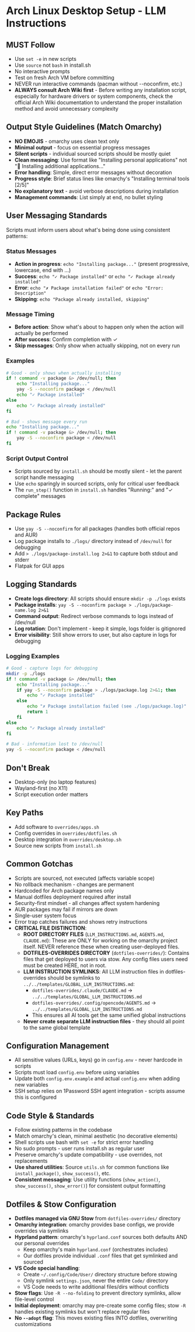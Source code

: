 # Arch Linux Desktop Setup - LLM Instructions

## MUST Follow
- Use `set -e` in new scripts
- Use `source` not `bash` in install.sh
- No interactive prompts
- Test on fresh Arch VM before committing
- NEVER run interactive commands (pacman without --noconfirm, etc.)
- **ALWAYS consult Arch Wiki first** - Before writing any installation script, especially for hardware drivers or system components, check the official Arch Wiki documentation to understand the proper installation method and avoid unnecessary complexity

## Output Style Guidelines (Match Omarchy)
- **NO EMOJIS** - omarchy uses clean text only
- **Minimal output** - focus on essential progress messages
- **Silent scripts** - individual sourced scripts should be mostly quiet
- **Clean messaging**: Use format like "Installing personal applications" not "🎨 Installing additional applications..."
- **Error handling**: Simple, direct error messages without decoration
- **Progress style**: Brief status lines like omarchy's "Installing terminal tools [2/5]"
- **No explanatory text** - avoid verbose descriptions during installation
- **Management commands**: List simply at end, no bullet styling

## User Messaging Standards
Scripts must inform users about what's being done using consistent patterns:

### Status Messages
- **Action in progress**: `echo "Installing package..."` (present progressive, lowercase, end with ...)
- **Success**: `echo "✓ Package installed"` or `echo "✓ Package already installed"`
- **Error**: `echo "✗ Package installation failed"` or `echo "Error: Description"`
- **Skipping**: `echo "Package already installed, skipping"`

### Message Timing
- **Before action**: Show what's about to happen only when the action will actually be performed
- **After success**: Confirm completion with ✓ 
- **Skip messages**: Only show when actually skipping, not on every run

### Examples
```bash
# Good - only shows when actually installing
if ! command -v package &> /dev/null; then
    echo "Installing package..."
    yay -S --noconfirm package < /dev/null
    echo "✓ Package installed"
else
    echo "✓ Package already installed"
fi

# Bad - shows message every run
echo "Installing package..."
if ! command -v package &> /dev/null; then
    yay -S --noconfirm package < /dev/null
fi
```

### Script Output Control
- Scripts sourced by `install.sh` should be mostly silent - let the parent script handle messaging
- Use `echo` sparingly in sourced scripts, only for critical user feedback
- The `run_step()` function in `install.sh` handles "Running:" and "✓ complete" messages

## Package Rules
- Use `yay -S --noconfirm` for all packages (handles both official repos and AUR)
- Log package installs to `./logs/` directory instead of `/dev/null` for debugging
- Add `> ./logs/package-install.log 2>&1` to capture both stdout and stderr
- Flatpak for GUI apps

## Logging Standards
- **Create logs directory**: All scripts should ensure `mkdir -p ./logs` exists
- **Package installs**: `yay -S --noconfirm package > ./logs/package-name.log 2>&1`
- **Command output**: Redirect verbose commands to logs instead of /dev/null
- **Log rotation**: Don't implement - keep it simple, logs folder is gitignored
- **Error visibility**: Still show errors to user, but also capture in logs for debugging

### Logging Examples
```bash
# Good - capture logs for debugging
mkdir -p ./logs
if ! command -v package &> /dev/null; then
    echo "Installing package..."
    if yay -S --noconfirm package > ./logs/package.log 2>&1; then
        echo "✓ Package installed"
    else
        echo "✗ Package installation failed (see ./logs/package.log)"
        return 1
    fi
else
    echo "✓ Package already installed"
fi

# Bad - information lost to /dev/null
yay -S --noconfirm package < /dev/null
```

## Don't Break
- Desktop-only (no laptop features)
- Wayland-first (no X11)
- Script execution order matters

## Key Paths
- Add software to `overrides/apps.sh`
- Config overrides in `overrides/dotfiles.sh`
- Desktop integration in `overrides/desktop.sh`
- Source new scripts from `install.sh`

## Common Gotchas
- Scripts are sourced, not executed (affects variable scope)
- No rollback mechanism - changes are permanent
- Hardcoded for Arch package names only
- Manual dotfiles deployment required after install
- Security-first mindset - all changes affect system hardening
- AUR packages may fail if mirrors are down
- Single-user system focus
- Error trap catches failures and shows retry instructions
- **CRITICAL FILE DISTINCTION**: 
  - **ROOT DIRECTORY FILES** (`LLM_INSTRUCTIONS.md`, `AGENTS.md`, `CLAUDE.md`): These are ONLY for working on the omarchy project itself. NEVER reference these when creating user-deployed files.
  - **DOTFILES-OVERRIDES DIRECTORY** (`dotfiles-overrides/`): Contains files that get deployed to users via stow. Any config files users need must be created HERE, not in root.
  - **LLM INSTRUCTION SYMLINKS**: All LLM instruction files in dotfiles-overrides should be symlinks to `../../templates/GLOBAL_LLM_INSTRUCTIONS.md`:
    - `dotfiles-overrides/.claude/CLAUDE.md` → `../../templates/GLOBAL_LLM_INSTRUCTIONS.md`
    - `dotfiles-overrides/.config/opencode/AGENTS.md` → `../../templates/GLOBAL_LLM_INSTRUCTIONS.md`
    - This ensures all AI tools get the same unified global instructions
  - **Never create separate LLM instruction files** - they should all point to the same global template

## Configuration Management
- All sensitive values (URLs, keys) go in `config.env` - never hardcode in scripts
- Scripts must load `config.env` before using variables
- Update both `config.env.example` and actual `config.env` when adding new variables
- SSH setup relies on 1Password SSH agent integration - scripts assume this is configured

## Code Style & Standards
- Follow existing patterns in the codebase
- Match omarchy's clean, minimal aesthetic (no decorative elements)
- Shell scripts use bash with `set -e` for strict error handling
- No sudo prompts - user runs install.sh as regular user
- Preserve omarchy's update compatibility - use overrides, not replacements
- **Use shared utilities**: Source `utils.sh` for common functions like `install_package()`, `show_success()`, etc.
- **Consistent messaging**: Use utility functions (`show_action()`, `show_success()`, `show_error()`) for consistent output formatting

## Dotfiles & Stow Configuration
- **Dotfiles managed via GNU Stow** from `dotfiles-overrides/` directory
- **Omarchy integration**: omarchy provides base configs, we provide overrides via symlinks
- **Hyprland pattern**: omarchy's `hyprland.conf` sources both defaults AND our personal overrides
  - Keep omarchy's main `hyprland.conf` (orchestrates includes)
  - Our dotfiles provide individual `.conf` files that get symlinked and sourced
- **VS Code special handling**:
  - Create `~/.config/Code/User/` directory structure before stowing
  - Only symlink `settings.json`, never the entire `Code/` directory
  - VS Code needs to write additional files/dirs without conflicts
- **Stow flags**: Use `-R --no-folding` to prevent directory symlinks, allow file-level control
- **Initial deployment**: omarchy may pre-create some config files; stow `-R` handles existing symlinks but won't replace regular files
- **No `--adopt` flag**: This moves existing files INTO dotfiles, overwriting customizations
